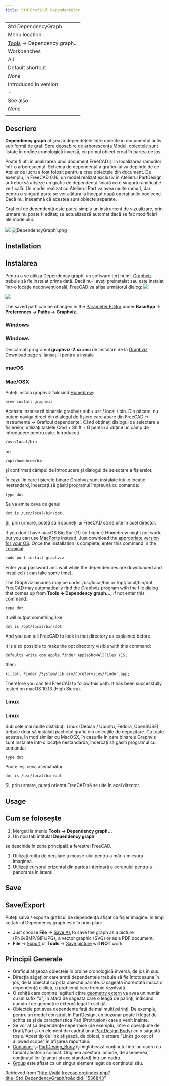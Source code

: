 ```yaml
---
title: Std Graficul Dependențelor
---
```

|  |
| --- |
| Std DependencyGraph |
| Menu location |
| [Tools](/Std_Tools_Menu "Std Tools Menu") → Dependency graph... |
| Workbenches |
| All |
| Default shortcut |
| *None* |
| Introduced in version |
| - |
| See also |
| *None* |
|  |

## Descriere

**Dependency graph** afișează dependețele între obiecte în documentul activ sub formă de graf. Spre deosebire de arborescența Model, obiectele sunt listate în ordine cronologică inversă, cu primul obiect creat în partea de jos.

Poate fi util în analizarea unui document FreeCAD și în localizarea ramurilor într-o arborescență. Schema de dependență a graficului va depinde de ce Atelier de lucru a fost folosit pentru a crea obiectele din document. De exemplu, în FreeCAD 0.16, un model realizat exclusiv în Atelierul PartDesign ar trebui să afișeze un grafic de dependență liniară cu o singură ramificație verticală. Un model realizat cu Atelierul Part va avea multe ramuri, dar pentru o singură parte se vor alătura la început după operațiunile booleene. Dacă nu, înseamnă că acestea sunt obiecte separate.

Graficul de dependență este pur și simplu un instrument de vizualizare, prin urmare nu poate fi editat; se actualizează automat dacă se fac modificări ale modelului.

![](/images/Std_DependencyGraph_example.svg)
![DependencyGraph1.png](/images/DependencyGraph1.png)

## Installation

## Instalarea

Pentru a se utiliza Dependency graph, un software terț numit [Graphviz](http://graphviz.org/) trebuie să fie instalat prima dată. Dacă nu-l aveți preinstalat sau este instalat într-o locație neconvențională, FreeCAD va afișa următorul dialog: ![](/images/FreeCAD-0.17-missing-Graphviz-error-dialogue.png)

![](/images/FreeCAD-0.17-missing-Graphviz-error-dialogue.png)

The saved path can be changed in the [Parameter Editor](/Std_DlgParameter "Std DlgParameter") under **BaseApp → Preferences → Paths → Graphviz**.

### Windows

### Windows

Descărcați programul **graphviz-2.xx.msi** de instalare de la [Graphviz Download page](https://graphviz.gitlab.io/_pages/Download/Download_windows.html) și lansați-l pentru a instala

### macOS

### Mac/OSX

Puteți instala graphviz folosind [Homebrew](https://brew.sh/):

```
brew install graphviz

```

Aceasta instalează binarele graphviz sub / usr / local / bin. Din păcate, nu putem naviga direct din dialogul de fișiere care apare din FreeCAD → Instrumente → Graficul dependenței.
Când obțineți dialogul de selectare a fișierelor, utilizați tastele Cmd + Shift + G pentru a obține un câmp de introducere pentru cale. Introduceți

```
/usr/local/bin

```

or:

```
/opt/homebrew/bin

```

și confirmați câmpul de introducere și dialogul de selectare a fișierelor.

În cazul în care fișierele binare Graphviz sunt instalate într-o locație nestandard, încercați să găsiți programul împreună cu comanda:

```
type dot

```

Se va emite ceva de genul

```
dot is /usr/local/bin/dot

```

Și, prin urmare, puteți să îi spuneți lui FreeCAD să se uite în acel director.

If you don't have macOS Big Sur (11) (or higher) Homebrew might not work, but you can use [MacPorts](https://www.macports.org/index.php) instead. Just download the [appropriate version for your OS](https://www.macports.org/install.php). Once the installation is complete, enter this command in the [Terminal](https://en.wikipedia.org/wiki/Terminal_(macOS)):

```
sudo port install graphviz

```

Enter your password and wait while the dependencies are downloaded and installed (it can take some time).

The Graphviz binaries may be under /usr/local/bin or /opt/local/bin/dot. FreeCAD may automatically find the Graphviz program with the file dialog that comes up from **Tools → Dependency graph...**, if not enter this command:

```
type dot

```

It will output something like:

```
dot is /opt/local/bin/dot

```

And you can tell FreeCAD to look in that directory as explained before.

It is also possible to make the opt directory visible with this command:

```
defaults write com.apple.finder AppleShowAllFiles YES;

```

then:

```
killall Finder /System/Library/CoreServices/Finder.app;

```

Therefore you can tell FreeCAD to follow this path. It has been successfully tested on macOS 10.13 (High Sierra).

### Linux

### Linux

Sub cele mai multe distribuții Linux (Debian / Ubuntu, Fedora, OpenSUSE), trebuie doar să instalați pachetul grafic din colecțiile de depozitare. Cu toate acestea, în mod similar cu MacOSX, în cazurile în care binarele Graphviz sunt instalate într-o locație nestandardă, încercați să găsiți programul cu comanda:

```
type dot

```

Poate ieși ceva asemănător

```
dot is /usr/local/bin/dot

```

Și, prin urmare, puteți orienta FreeCAD să se uite în acel director.

## Usage

## Cum se folosește

1. Mergeți la meniu **Tools → Dependency graph...**
2. Un nou tab întitulat **Dependency graph**

se deschide în zona principală a ferestrei FreeCAD.

1. Utilizați rotița de derulare a mouse-ului pentru a mări / micșora imaginea.
2. Utilizați cursorul orizontal din partea inferioară a ecranului pentru a panorama în lateral.

## Save

## Save/Export

Puteți salva / exporta graficul de dependență afișat ca fișier imagine. În timp ce tab-ul Dependency graph este în prim plan:

* Just choose **File** → [Save As](/Std_SaveAs "Std SaveAs") to save the graph as a picture (PNG/BMP/GIF/JPG), a vector graphic (SVG) or as a PDF document.
* **File** → [Export](/Std_Export "Std Export") or **Tools** → [Save picture](/Std_ViewScreenShot "Std ViewScreenShot") will **NOT** work.

## Principii Generale

* Graficul afișează obiectele în ordine cronologică inversă, de jos în sus.
* Direcția săgeților care arată dependențele trebuie să fie întotdeauna în jos, de la obiectul copil la obiectul părinte. O săgeată îndreptată indică o dependență ciclică, o problemă care trebuie rezolvată.
* O schiță care conține legături către  [geometry extern](/Sketcher_External "Sketcher External") va avea un număr cu un sufix "x", în afară de săgeata care o leagă de părinți, indicând numărul de geometrie externă legat în schiță.
* Obiectele pot avea dependențe față de mai mulți părinți. De exemplu, pentru un model construit în PartDesign, un buzunar poate fi legat de schița sa și de caracteristica Pad (Protrusion) care a venit înainte.
* Se vor afișa dependențe nepermise (de exemplu, între o operațiune de Draft/Part și un element din cadrul unui [PartDesign Body](/PartDesign_Body "PartDesign Body")) cu o săgeată roșie. Acest tip de link afișează, de obicei, o eroare "Links go out of allowed scope" în afișarea raportului.
* [Container](/Std_Part "Std Part") și [PartDesign\_Body](/PartDesign_Body "PartDesign Body") își înglobează conținutul într-un cadru cu fundal aleatoriu colorat. Originea acestora include, de asemenea, conținutul lor (planuri și axe standard) într-un cadru.
* [Group](/Std_Group "Std Group") este afișat ca un singur element legat de conținutul său.

Retrieved from "<http://wiki.freecad.org/index.php?title=Std_DependencyGraph/ro&oldid=1536843>"